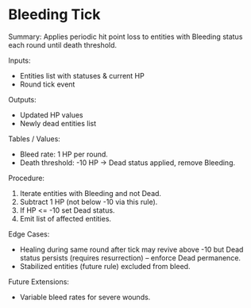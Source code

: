 # Bleeding Tick

Summary: Applies periodic hit point loss to entities with Bleeding status each round until death threshold.

Inputs:
- Entities list with statuses & current HP
- Round tick event

Outputs:
- Updated HP values
- Newly dead entities list

Tables / Values:
- Bleed rate: 1 HP per round.
- Death threshold: -10 HP → Dead status applied, remove Bleeding.

Procedure:
1. Iterate entities with Bleeding and not Dead.
2. Subtract 1 HP (not below -10 via this rule).
3. If HP <= -10 set Dead status.
4. Emit list of affected entities.

Edge Cases:
- Healing during same round after tick may revive above -10 but Dead status persists (requires resurrection) – enforce Dead permanence.
- Stabilized entities (future rule) excluded from bleed.

Future Extensions:
- Variable bleed rates for severe wounds.
